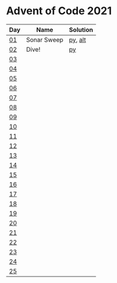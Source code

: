 # Advent of Code 2021

|Day|Name|Solution|
|---|---|---|
|[01](https://adventofcode.com/2021/day/1)|Sonar Sweep|[py](/day01/main.py), [alt](/day01/alt.py)|
|[02](https://adventofcode.com/2021/day/2)|Dive!|[py](/day02/main.py)|
|[03](https://adventofcode.com/2021/day/3)|||
|[04](https://adventofcode.com/2021/day/4)|||
|[05](https://adventofcode.com/2021/day/5)|||
|[06](https://adventofcode.com/2021/day/6)|||
|[07](https://adventofcode.com/2021/day/7)|||
|[08](https://adventofcode.com/2021/day/8)|||
|[09](https://adventofcode.com/2021/day/9)|||
|[10](https://adventofcode.com/2021/day/10)|||
|[11](https://adventofcode.com/2021/day/11)|||
|[12](https://adventofcode.com/2021/day/12)|||
|[13](https://adventofcode.com/2021/day/13)|||
|[14](https://adventofcode.com/2021/day/14)|||
|[15](https://adventofcode.com/2021/day/15)|||
|[16](https://adventofcode.com/2021/day/16)|||
|[17](https://adventofcode.com/2021/day/17)|||
|[18](https://adventofcode.com/2021/day/18)|||
|[19](https://adventofcode.com/2021/day/19)|||
|[20](https://adventofcode.com/2021/day/20)|||
|[21](https://adventofcode.com/2021/day/21)|||
|[22](https://adventofcode.com/2021/day/22)|||
|[23](https://adventofcode.com/2021/day/23)|||
|[24](https://adventofcode.com/2021/day/24)|||
|[25](https://adventofcode.com/2021/day/25)|||
